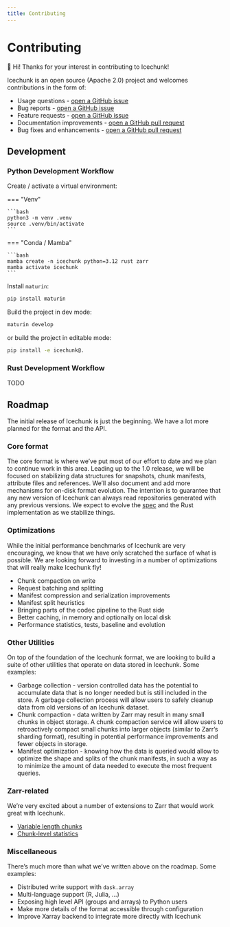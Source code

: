 ```yaml
---
title: Contributing
---
```

# Contributing

👋 Hi! Thanks for your interest in contributing to Icechunk!

Icechunk is an open source (Apache 2.0) project and welcomes contributions in the form of:

- Usage questions - [open a GitHub issue](https://github.com/earth-mover/icechunk/issues)
- Bug reports - [open a GitHub issue](https://github.com/earth-mover/icechunk/issues)
- Feature requests - [open a GitHub issue](https://github.com/earth-mover/icechunk/issues)
- Documentation improvements - [open a GitHub pull request](https://github.com/earth-mover/icechunk/pulls)
- Bug fixes and enhancements - [open a GitHub pull request](https://github.com/earth-mover/icechunk/pulls)


## Development

### Python Development Workflow

Create / activate a virtual environment:

=== "Venv"

    ```bash
    python3 -m venv .venv
    source .venv/bin/activate
    ```

=== "Conda / Mamba"

    ```bash
    mamba create -n icechunk python=3.12 rust zarr
    mamba activate icechunk
    ```

Install `maturin`:

```bash
pip install maturin
```

Build the project in dev mode:

```bash
maturin develop
```

or build the project in editable mode:

```bash
pip install -e icechunk@.
```


### Rust Development Workflow

TODO

## Roadmap

The initial release of Icechunk is just the beginning. We have a lot more planned for the format and the API. 

### Core format

The core format is where we’ve put most of our effort to date and we plan to continue work in this area. Leading up to the 1.0 release, we will be focused on stabilizing data structures for snapshots, chunk manifests, attribute files and references. We’ll also document and add more mechanisms for on-disk format evolution. The intention is to guarantee that any new version of Icechunk can always read repositories generated with any previous versions. We expect to evolve the [spec](https://icechunk.io/spec/) and the Rust implementation as we stabilize things.

### Optimizations

While the initial performance benchmarks of Icechunk are very encouraging, we know that we have only scratched the surface of what is possible. We are looking forward to investing in a number of optimizations that will really make Icechunk fly!

- Chunk compaction on write
- Request batching and splitting
- Manifest compression and serialization improvements
- Manifest split heuristics
- Bringing parts of the codec pipeline to the Rust side
- Better caching, in memory and optionally on local disk
- Performance statistics, tests, baseline and evolution

### Other Utilities

On top of the foundation of the Icechunk format, we are looking to build a suite of other utilities that operate on data stored in Icechunk. Some examples:

- Garbage collection - version controlled data has the potential to accumulate data that is no longer needed but is still included in the store. A garbage collection process will allow users to safely cleanup data from old versions of an Icechunk dataset.
- Chunk compaction - data written by Zarr may result in many small chunks in object storage. A chunk compaction service will allow users to retroactively compact small chunks into larger objects (similar to Zarr’s sharding format), resulting in potential performance improvements and fewer objects in storage.
- Manifest optimization - knowing how the data is queried would allow to optimize the shape and splits of the chunk manifests, in such a way as to minimize the amount of data needed to execute the most frequent queries.

### Zarr-related

We’re very excited about a number of extensions to Zarr that would work great with Icechunk. 

- [Variable length chunks](https://zarr.dev/zeps/draft/ZEP0003.html)
- [Chunk-level statistics](https://zarr.dev/zeps/draft/ZEP0005.html)

### Miscellaneous

There’s much more than what we’ve written above on the roadmap. Some examples:

- Distributed write support with `dask.array`
- Multi-language support (R, Julia, …)
- Exposing high level API (groups and arrays) to Python users
- Make more details of the format accessible through configuration
- Improve Xarray backend to integrate more directly with Icechunk
